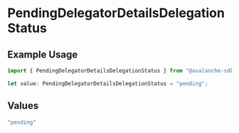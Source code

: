 # PendingDelegatorDetailsDelegationStatus

## Example Usage

```typescript
import { PendingDelegatorDetailsDelegationStatus } from "@avalanche-sdk/chainkit/models/components";

let value: PendingDelegatorDetailsDelegationStatus = "pending";
```

## Values

```typescript
"pending"
```